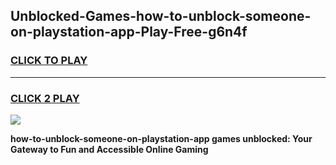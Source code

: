 
## Unblocked-Games-how-to-unblock-someone-on-playstation-app-Play-Free-g6n4f
<h3>
<a href="https://premium76.site?title=how-to-unblock-someone-on-playstation-app&ref=23A">CLICK TO PLAY</a></h3>
<hr>

<h3>
<a href="https://premium76.site?title=how-to-unblock-someone-on-playstation-app&ref=23A">CLICK 2 PLAY</a>
  
</h3>

<a href="https://premium76.site?title=how-to-unblock-someone-on-playstation-app&ref=23A"><img src="https://clearcache.store/games.png"></a>


**how-to-unblock-someone-on-playstation-app games unblocked: Your Gateway to Fun and Accessible Online Gaming**
